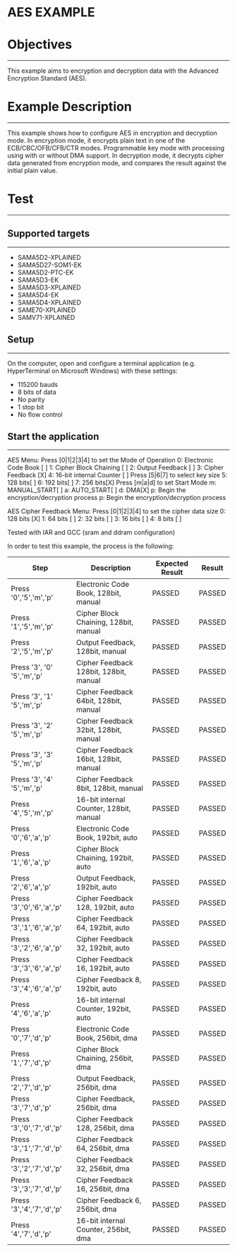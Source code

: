 AES EXAMPLE
============

# Objectives
------------
This example aims to encryption and decryption data with the Advanced
Encryption Standard (AES).

# Example Description
---------------------
This example shows how to configure AES in encryption and decryption mode. In
encryption mode, it encrypts plain text in one of the ECB/CBC/OFB/CFB/CTR
modes.
Programmable key mode with processing using with or without DMA support.
In decryption mode, it decrypts cipher data generated from encryption mode,
and compares the result against the initial plain value.

# Test
------
## Supported targets
--------------------
* SAMA5D2-XPLAINED
* SAMA5D27-SOM1-EK
* SAMA5D2-PTC-EK
* SAMA5D3-EK
* SAMA5D3-XPLAINED
* SAMA5D4-EK
* SAMA5D4-XPLAINED
* SAME70-XPLAINED
* SAMV71-XPLAINED

## Setup
--------
On the computer, open and configure a terminal application
(e.g. HyperTerminal on Microsoft Windows) with these settings:
 - 115200 bauds
 - 8 bits of data
 - No parity
 - 1 stop bit
 - No flow control

## Start the application
------------------------

AES Menu:
Press [0|1|2|3|4] to set the Mode of Operation
   0: Electronic Code Book    [ ]
   1: Cipher Block Chaining   [ ]
   2: Output Feedback         [ ]
   3: Cipher Feedback         [X]
   4: 16-bit internal Counter [ ]
Press [5|6|7] to select key size
   5: 128 bits[ ]  6: 192 bits[ ]  7: 256 bits[X]
Press [m|a|d] to set Start Mode
   m: MANUAL_START[ ]  a: AUTO_START[ ]  d: DMA[X]
   p: Begin the encryption/decryption process
   p: Begin the encryption/decryption process

AES Cipher Feedback Menu:
Press [0|1|2|3|4] to set the cipher data size
   0: 128 bits [X]
   1: 64 bits [ ]
   2: 32 bits [ ]
   3: 16 bits [ ]
   4: 8 bits [ ]

Tested with IAR and GCC (sram and ddram configuration)

In order to test this example, the process is the following:

Step | Description | Expected Result | Result
-----|-------------|-----------------|-------
Press '0','5','m','p' | Electronic Code Book, 128bit, manual| PASSED | PASSED
Press '1','5','m','p' |  Cipher Block Chaining, 128bit, manual| PASSED | PASSED
Press '2','5','m','p' | Output Feedback, 128bit, manual| PASSED | PASSED
Press '3', '0' '5','m','p' | Cipher Feedback 128bit, 128bit, manual| PASSED | PASSED
Press '3', '1' '5','m','p' | Cipher Feedback 64bit, 128bit, manual| PASSED | PASSED
Press '3', '2' '5','m','p' | Cipher Feedback 32bit, 128bit, manual| PASSED | PASSED
Press '3', '3' '5','m','p' | Cipher Feedback 16bit, 128bit, manual| PASSED | PASSED
Press '3', '4' '5','m','p' | Cipher Feedback 8bit, 128bit, manual| PASSED | PASSED
Press '4','5','m','p' | 16-bit internal Counter, 128bit, manual| PASSED | PASSED
Press '0','6','a','p' | Electronic Code Book, 192bit, auto| PASSED | PASSED
Press '1','6','a','p' |  Cipher Block Chaining, 192bit, auto| PASSED | PASSED
Press '2','6','a','p' | Output Feedback, 192bit, auto| PASSED | PASSED
Press '3','0','6','a','p' | Cipher Feedback 128, 192bit, auto| PASSED | PASSED
Press '3','1','6','a','p' | Cipher Feedback 64, 192bit, auto| PASSED | PASSED
Press '3','2','6','a','p' | Cipher Feedback 32, 192bit, auto| PASSED | PASSED
Press '3','3','6','a','p' | Cipher Feedback 16, 192bit, auto| PASSED | PASSED
Press '3','4','6','a','p' | Cipher Feedback 8, 192bit, auto| PASSED | PASSED
Press '4','6','a','p' | 16-bit internal Counter, 192bit, auto| PASSED | PASSED
Press '0','7','d','p' | Electronic Code Book, 256bit, dma| PASSED | PASSED
Press '1','7','d','p' |  Cipher Block Chaining, 256bit, dma| PASSED | PASSED
Press '2','7','d','p' | Output Feedback, 256bit, dma| PASSED | PASSED
Press '3','7','d','p' | Cipher Feedback, 256bit, dma| PASSED | PASSED
Press '3','0','7','d','p' | Cipher Feedback 128, 256bit, dma| PASSED | PASSED
Press '3','1','7','d','p' | Cipher Feedback 64, 256bit, dma| PASSED | PASSED
Press '3','2','7','d','p' | Cipher Feedback 32, 256bit, dma| PASSED | PASSED
Press '3','3','7','d','p' | Cipher Feedback 16, 256bit, dma| PASSED | PASSED
Press '3','4','7','d','p' | Cipher Feedback 6, 256bit, dma| PASSED | PASSED
Press '4','7','d','p' | 16-bit internal Counter, 256bit, dma| PASSED | PASSED
